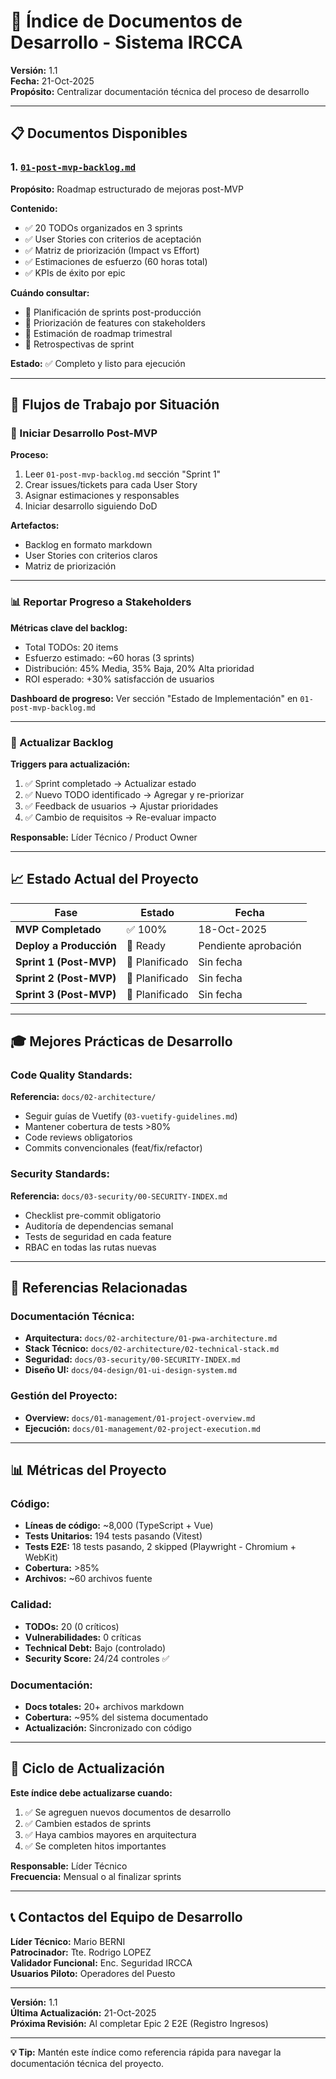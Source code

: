 # 📂 Índice de Documentos de Desarrollo - Sistema IRCCA

**Versión:** 1.1  
**Fecha:** 21-Oct-2025  
**Propósito:** Centralizar documentación técnica del proceso de desarrollo

---

## 📋 Documentos Disponibles

### 1. [`01-post-mvp-backlog.md`](./01-post-mvp-backlog.md)

**Propósito:** Roadmap estructurado de mejoras post-MVP

**Contenido:**
- ✅ 20 TODOs organizados en 3 sprints
- ✅ User Stories con criterios de aceptación
- ✅ Matriz de priorización (Impact vs Effort)
- ✅ Estimaciones de esfuerzo (60 horas total)
- ✅ KPIs de éxito por epic

**Cuándo consultar:**
- 📌 Planificación de sprints post-producción
- 📌 Priorización de features con stakeholders
- 📌 Estimación de roadmap trimestral
- 📌 Retrospectivas de sprint

**Estado:** ✅ Completo y listo para ejecución

---

## 🎯 Flujos de Trabajo por Situación

### **🚀 Iniciar Desarrollo Post-MVP**

**Proceso:**
1. Leer `01-post-mvp-backlog.md` sección "Sprint 1"
2. Crear issues/tickets para cada User Story
3. Asignar estimaciones y responsables
4. Iniciar desarrollo siguiendo DoD

**Artefactos:**
- Backlog en formato markdown
- User Stories con criterios claros
- Matriz de priorización

---

### **📊 Reportar Progreso a Stakeholders**

**Métricas clave del backlog:**
- Total TODOs: 20 items
- Esfuerzo estimado: ~60 horas (3 sprints)
- Distribución: 45% Media, 35% Baja, 20% Alta prioridad
- ROI esperado: +30% satisfacción de usuarios

**Dashboard de progreso:**
Ver sección "Estado de Implementación" en `01-post-mvp-backlog.md`

---

### **🔄 Actualizar Backlog**

**Triggers para actualización:**
1. ✅ Sprint completado → Actualizar estado
2. ✅ Nuevo TODO identificado → Agregar y re-priorizar
3. ✅ Feedback de usuarios → Ajustar prioridades
4. ✅ Cambio de requisitos → Re-evaluar impacto

**Responsable:** Líder Técnico / Product Owner

---

## 📈 Estado Actual del Proyecto

| Fase | Estado | Fecha |
|------|--------|-------|
| **MVP Completado** | ✅ 100% | 18-Oct-2025 |
| **Deploy a Producción** | 🔵 Ready | Pendiente aprobación |
| **Sprint 1 (Post-MVP)** | 🔵 Planificado | Sin fecha |
| **Sprint 2 (Post-MVP)** | 🔵 Planificado | Sin fecha |
| **Sprint 3 (Post-MVP)** | 🔵 Planificado | Sin fecha |

---

## 🎓 Mejores Prácticas de Desarrollo

### Code Quality Standards:

**Referencia:** `docs/02-architecture/`
- Seguir guías de Vuetify (`03-vuetify-guidelines.md`)
- Mantener cobertura de tests >80%
- Code reviews obligatorios
- Commits convencionales (feat/fix/refactor)

### Security Standards:

**Referencia:** `docs/03-security/00-SECURITY-INDEX.md`
- Checklist pre-commit obligatorio
- Auditoría de dependencias semanal
- Tests de seguridad en cada feature
- RBAC en todas las rutas nuevas

---

## 🔗 Referencias Relacionadas

### Documentación Técnica:
- **Arquitectura:** `docs/02-architecture/01-pwa-architecture.md`
- **Stack Técnico:** `docs/02-architecture/02-technical-stack.md`
- **Seguridad:** `docs/03-security/00-SECURITY-INDEX.md`
- **Diseño UI:** `docs/04-design/01-ui-design-system.md`

### Gestión del Proyecto:
- **Overview:** `docs/01-management/01-project-overview.md`
- **Ejecución:** `docs/01-management/02-project-execution.md`

---

## 📊 Métricas del Proyecto

### Código:
- **Líneas de código:** ~8,000 (TypeScript + Vue)
- **Tests Unitarios:** 194 tests pasando (Vitest)
- **Tests E2E:** 18 tests pasando, 2 skipped (Playwright - Chromium + WebKit)
- **Cobertura:** >85%
- **Archivos:** ~60 archivos fuente

### Calidad:
- **TODOs:** 20 (0 críticos)
- **Vulnerabilidades:** 0 críticas
- **Technical Debt:** Bajo (controlado)
- **Security Score:** 24/24 controles ✅

### Documentación:
- **Docs totales:** 20+ archivos markdown
- **Cobertura:** ~95% del sistema documentado
- **Actualización:** Sincronizado con código

---

## 🔄 Ciclo de Actualización

**Este índice debe actualizarse cuando:**
1. ✅ Se agreguen nuevos documentos de desarrollo
2. ✅ Cambien estados de sprints
3. ✅ Haya cambios mayores en arquitectura
4. ✅ Se completen hitos importantes

**Responsable:** Líder Técnico  
**Frecuencia:** Mensual o al finalizar sprints

---

## 📞 Contactos del Equipo de Desarrollo

**Líder Técnico:** Mario BERNI  
**Patrocinador:** Tte. Rodrigo LOPEZ  
**Validador Funcional:** Enc. Seguridad IRCCA  
**Usuarios Piloto:** Operadores del Puesto

---

**Versión:** 1.1  
**Última Actualización:** 21-Oct-2025  
**Próxima Revisión:** Al completar Epic 2 E2E (Registro Ingresos)

---

**💡 Tip:** Mantén este índice como referencia rápida para navegar la documentación técnica del proyecto.
